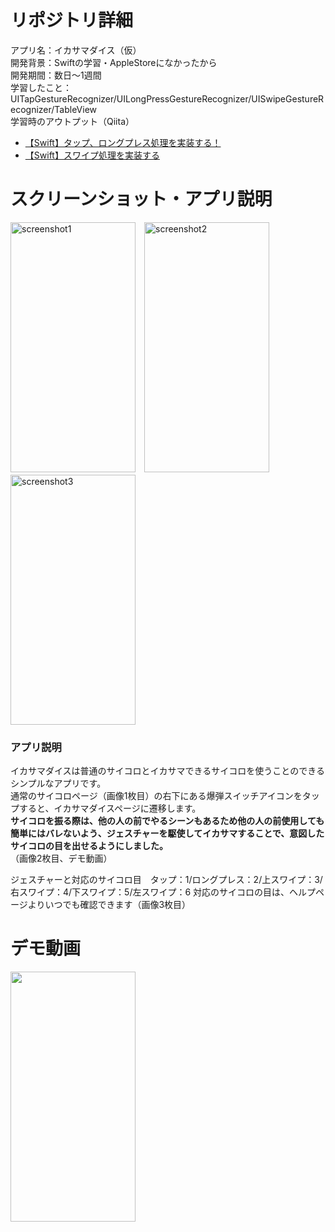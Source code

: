 # リポジトリ詳細
アプリ名：イカサマダイス（仮）<br>
開発背景：Swiftの学習・AppleStoreになかったから<br>
開発期間：数日〜1週間<br>
学習したこと：UITapGestureRecognizer/UILongPressGestureRecognizer/UISwipeGestureRecognizer/TableView<br>
学習時のアウトプット（Qiita）<br>
- [【Swift】タップ、ロングプレス処理を実装する！](https://qiita.com/sasao3/items/9f1b4a0b42f221923c5a)
- [【Swift】スワイプ処理を実装する](https://qiita.com/sasao3/items/10d48bbeb15fbfceb43b)<br>

# スクリーンショット・アプリ説明
<img width="200" height="400" alt="screenshot1" src="https://user-images.githubusercontent.com/43754736/105182421-5a09f980-5b70-11eb-9c09-fb9f2f13ca4e.png">　<img width="200" height="400" alt="screenshot2" src="https://user-images.githubusercontent.com/43754736/105182427-5bd3bd00-5b70-11eb-941a-04479573075f.png">　<img width="200" height="400" alt="screenshot3" src="https://user-images.githubusercontent.com/43754736/105182431-5d9d8080-5b70-11eb-905b-bfce2f380b64.png">

### アプリ説明
イカサマダイスは普通のサイコロとイカサマできるサイコロを使うことのできるシンプルなアプリです。<br>
通常のサイコロページ（画像1枚目）の右下にある爆弾スイッチアイコンをタップすると、イカサマダイスページに遷移します。<br>
<strong>サイコロを振る際は、他の人の前でやるシーンもあるため他の人の前使用しても簡単にはバレないよう、ジェスチャーを駆使してイカサマすることで、意図したサイコロの目を出せるようにしました。</strong><br>（画像2枚目、デモ動画）

ジェスチャーと対応のサイコロ目　タップ：1/ロングプレス：2/上スワイプ：3/右スワイプ：4/下スワイプ：5/左スワイプ：6
対応のサイコロの目は、ヘルプページよりいつでも確認できます（画像3枚目）


# デモ動画
<img src="https://user-images.githubusercontent.com/43754736/105185013-62afff00-5b73-11eb-8d8a-af75fbb623b4.gif" width="200" height="400">
